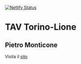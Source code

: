 [![Netlify Status](https://api.netlify.com/api/v1/badges/eb102c1a-178e-408f-ae25-eb0610505d6c/deploy-status)](https://app.netlify.com/sites/pietromonticone/deploys)

# TAV Torino-Lione
## Pietro Monticone

Visita il [sito](https://pitmonticone.github.io/Torino-Lione/)
